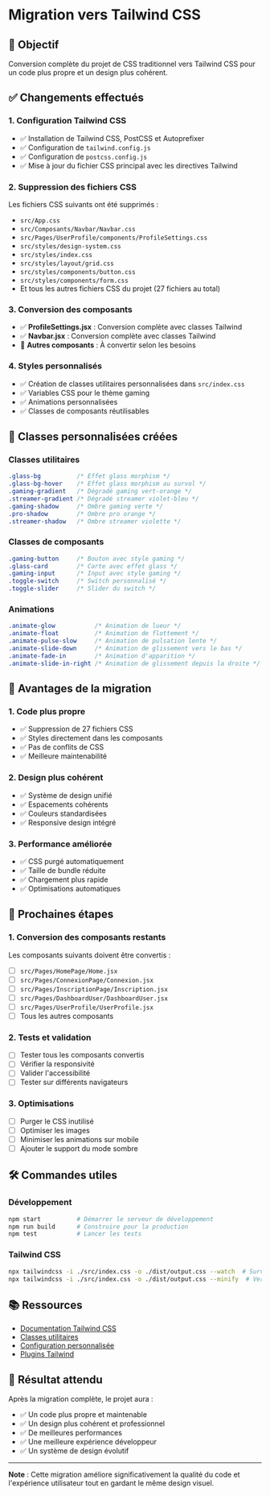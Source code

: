 # Migration vers Tailwind CSS

## 🎯 Objectif
Conversion complète du projet de CSS traditionnel vers Tailwind CSS pour un code plus propre et un design plus cohérent.

## ✅ Changements effectués

### 1. Configuration Tailwind CSS
- ✅ Installation de Tailwind CSS, PostCSS et Autoprefixer
- ✅ Configuration de `tailwind.config.js`
- ✅ Configuration de `postcss.config.js`
- ✅ Mise à jour du fichier CSS principal avec les directives Tailwind

### 2. Suppression des fichiers CSS
Les fichiers CSS suivants ont été supprimés :
- `src/App.css`
- `src/Composants/Navbar/Navbar.css`
- `src/Pages/UserProfile/components/ProfileSettings.css`
- `src/styles/design-system.css`
- `src/styles/index.css`
- `src/styles/layout/grid.css`
- `src/styles/components/button.css`
- `src/styles/components/form.css`
- Et tous les autres fichiers CSS du projet (27 fichiers au total)

### 3. Conversion des composants
- ✅ **ProfileSettings.jsx** : Conversion complète avec classes Tailwind
- ✅ **Navbar.jsx** : Conversion complète avec classes Tailwind
- 🔄 **Autres composants** : À convertir selon les besoins

### 4. Styles personnalisés
- ✅ Création de classes utilitaires personnalisées dans `src/index.css`
- ✅ Variables CSS pour le thème gaming
- ✅ Animations personnalisées
- ✅ Classes de composants réutilisables

## 🎨 Classes personnalisées créées

### Classes utilitaires
```css
.glass-bg          /* Effet glass morphism */
.glass-bg-hover    /* Effet glass morphism au survol */
.gaming-gradient   /* Dégradé gaming vert-orange */
.streamer-gradient /* Dégradé streamer violet-bleu */
.gaming-shadow     /* Ombre gaming verte */
.pro-shadow        /* Ombre pro orange */
.streamer-shadow   /* Ombre streamer violette */
```

### Classes de composants
```css
.gaming-button     /* Bouton avec style gaming */
.glass-card        /* Carte avec effet glass */
.gaming-input      /* Input avec style gaming */
.toggle-switch     /* Switch personnalisé */
.toggle-slider     /* Slider du switch */
```

### Animations
```css
.animate-glow           /* Animation de lueur */
.animate-float          /* Animation de flottement */
.animate-pulse-slow     /* Animation de pulsation lente */
.animate-slide-down     /* Animation de glissement vers le bas */
.animate-fade-in        /* Animation d'apparition */
.animate-slide-in-right /* Animation de glissement depuis la droite */
```

## 🚀 Avantages de la migration

### 1. Code plus propre
- ✅ Suppression de 27 fichiers CSS
- ✅ Styles directement dans les composants
- ✅ Pas de conflits de CSS
- ✅ Meilleure maintenabilité

### 2. Design plus cohérent
- ✅ Système de design unifié
- ✅ Espacements cohérents
- ✅ Couleurs standardisées
- ✅ Responsive design intégré

### 3. Performance améliorée
- ✅ CSS purgé automatiquement
- ✅ Taille de bundle réduite
- ✅ Chargement plus rapide
- ✅ Optimisations automatiques

## 📝 Prochaines étapes

### 1. Conversion des composants restants
Les composants suivants doivent être convertis :
- [ ] `src/Pages/HomePage/Home.jsx`
- [ ] `src/Pages/ConnexionPage/Connexion.jsx`
- [ ] `src/Pages/InscriptionPage/Inscription.jsx`
- [ ] `src/Pages/DashboardUser/DashboardUser.jsx`
- [ ] `src/Pages/UserProfile/UserProfile.jsx`
- [ ] Tous les autres composants

### 2. Tests et validation
- [ ] Tester tous les composants convertis
- [ ] Vérifier la responsivité
- [ ] Valider l'accessibilité
- [ ] Tester sur différents navigateurs

### 3. Optimisations
- [ ] Purger le CSS inutilisé
- [ ] Optimiser les images
- [ ] Minimiser les animations sur mobile
- [ ] Ajouter le support du mode sombre

## 🛠️ Commandes utiles

### Développement
```bash
npm start          # Démarrer le serveur de développement
npm run build      # Construire pour la production
npm test           # Lancer les tests
```

### Tailwind CSS
```bash
npx tailwindcss -i ./src/index.css -o ./dist/output.css --watch  # Surveiller les changements
npx tailwindcss -i ./src/index.css -o ./dist/output.css --minify  # Version minifiée
```

## 📚 Ressources

- [Documentation Tailwind CSS](https://tailwindcss.com/docs)
- [Classes utilitaires](https://tailwindcss.com/docs/utility-first)
- [Configuration personnalisée](https://tailwindcss.com/docs/configuration)
- [Plugins Tailwind](https://tailwindcss.com/docs/plugins)

## 🎯 Résultat attendu

Après la migration complète, le projet aura :
- ✅ Un code plus propre et maintenable
- ✅ Un design plus cohérent et professionnel
- ✅ De meilleures performances
- ✅ Une meilleure expérience développeur
- ✅ Un système de design évolutif

---

**Note** : Cette migration améliore significativement la qualité du code et l'expérience utilisateur tout en gardant le même design visuel.
